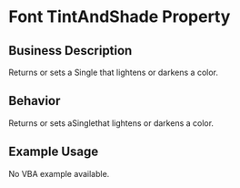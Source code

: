 # Font TintAndShade Property

## Business Description
Returns or sets a Single that lightens or darkens a color.

## Behavior
Returns or sets aSinglethat lightens or darkens a color.

## Example Usage
No VBA example available.